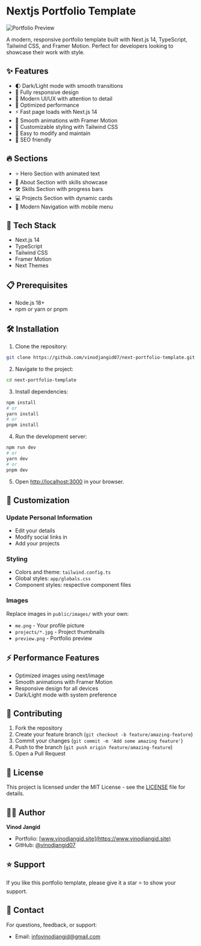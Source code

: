 # Nextjs Portfolio Template

![Portfolio Preview](Images/preview.png)

A modern, responsive portfolio template built with Next.js 14, TypeScript, Tailwind CSS, and Framer Motion. Perfect for developers looking to showcase their work with style.

## ✨ Features

- 🌓 Dark/Light mode with smooth transitions
- 📱 Fully responsive design
- 🎯 Modern UI/UX with attention to detail
- 🚀 Optimized performance
- ⚡ Fast page loads with Next.js 14
- 💫 Smooth animations with Framer Motion
- 🎨 Customizable styling with Tailwind CSS
- 📝 Easy to modify and maintain
- 🌟 SEO friendly

## 🔥 Sections

- ⭐ Hero Section with animated text
- 👤 About Section with skills showcase
- 🛠️ Skills Section with progress bars
- 💻 Projects Section with dynamic cards
- 🎨 Modern Navigation with mobile menu

## 🚀 Tech Stack

- Next.js 14
- TypeScript
- Tailwind CSS
- Framer Motion
- Next Themes

## 📋 Prerequisites

- Node.js 18+ 
- npm or yarn or pnpm

## 🛠️ Installation

1. Clone the repository:
```bash
git clone https://github.com/vinodjangid07/next-portfolio-template.git
```

2. Navigate to the project:
```bash
cd next-portfolio-template
```

3. Install dependencies:
```bash
npm install
# or
yarn install
# or
pnpm install
```

4. Run the development server:
```bash
npm run dev
# or
yarn dev
# or
pnpm dev
```

5. Open [http://localhost:3000](http://localhost:3000) in your browser.

## 🎨 Customization

### Update Personal Information

- Edit your details
- Modify social links in
- Add your projects

### Styling

- Colors and theme: `tailwind.config.ts`
- Global styles: `app/globals.css`
- Component styles: respective component files

### Images

Replace images in `public/images/` with your own:
- `me.png` - Your profile picture
- `projects/*.jpg` - Project thumbnails
- `preview.png` - Portfolio preview

## ⚡ Performance Features

- Optimized images using next/image
- Smooth animations with Framer Motion
- Responsive design for all devices
- Dark/Light mode with system preference

## 🤝 Contributing

1. Fork the repository
2. Create your feature branch (`git checkout -b feature/amazing-feature`)
3. Commit your changes (`git commit -m 'Add some amazing feature'`)
4. Push to the branch (`git push origin feature/amazing-feature`)
5. Open a Pull Request

## 📄 License

This project is licensed under the MIT License - see the [LICENSE](LICENSE) file for details.

## 👨‍💻 Author

**Vinod Jangid**
- Portfolio: [www.vinodjangid.site](https://www.vinodjangid.site)
- GitHub: [@vinodjangid07](https://github.com/vinodjangid07)

## ⭐ Support

If you like this portfolio template, please give it a star ⭐️ to show your support.

## 📧 Contact

For questions, feedback, or support:
- Email: [infovinodjangid@gmail.com](mailto:infovinodjangid@gmail.com)